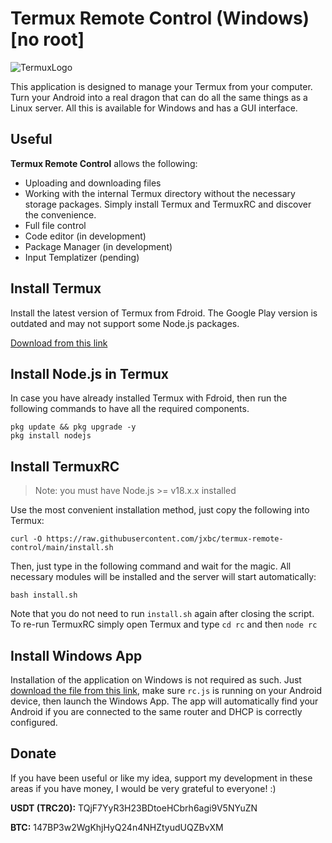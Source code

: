# Termux Remote Control (Windows) [no root]

![TermuxLogo](https://play-lh.googleusercontent.com/m3oqSZCwmitiZ-Im-CQu_rqT5eLHilOp5IudBynv3COJUumFzuQaP2dgTDxRL_03f4x2=w240-h480-rw)

This application is designed to manage your Termux from your computer. Turn your Android into a real dragon that can do all the same things as a Linux server. All this is available for Windows and has a GUI interface.

## Useful

**Termux Remote Control** allows the following:
- Uploading and downloading files
- Working with the internal Termux directory without the necessary storage packages. Simply install Termux and TermuxRC and discover the convenience.
- Full file control
- Code editor (in development)
- Package Manager (in development)
- Input Templatizer (pending)

## Install Termux
Install the latest version of Termux from Fdroid. The Google Play version is outdated and may not support some Node.js packages.

[Download from this link](https://f-droid.org/ru/packages/com.termux/)

## Install Node.js in Termux
In case you have already installed Termux with Fdroid, then run the following commands to have all the required components.

    pkg update && pkg upgrade -y
    pkg install nodejs

## Install TermuxRC

> Note: you must have Node.js >= v18.x.x installed

Use the most convenient installation method, just copy the following into Termux:

    curl -O https://raw.githubusercontent.com/jxbc/termux-remote-control/main/install.sh
Then, just type in the following command and wait for the magic. All necessary modules will be installed and the server will start automatically:

    bash install.sh
Note that you do not need to run `install.sh` again after closing the script. To re-run TermuxRC simply open Termux and type `cd rc` and then `node rc`

## Install Windows App

Installation of the application on Windows is not required as such. Just [download the file from this link](https://github.com/jxbc/termux-remote-control/releases), make sure `rc.js` is running on your Android device, then launch the Windows App. The app will automatically find your Android if you are connected to the same router and DHCP is correctly configured.


## Donate

If you have been useful or like my idea, support my development in these areas if you have money, I would be very grateful to everyone! :)

**USDT (TRC20):** TQjF7YyR3H23BDtoeHCbrh6agi9V5NYuZN

**BTC:** 147BP3w2WgKhjHyQ24n4NHZtyudUQZBvXM
